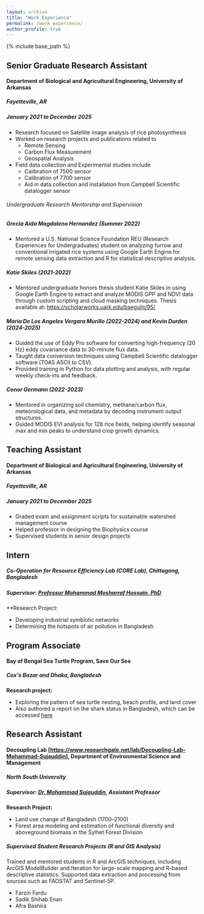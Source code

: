 ```yaml
---
layout: archive
title: "Work Experience"
permalink: /work_experience/
author_profile: true
---
```


{% include base_path %}
<!--
{% for post in site.education reversed %}
  {% include archive-single.html %}
{% endfor %} -->

## Senior Graduate Research Assistant
#### Department of Biological and Agricultural Engineering, University of Arkansas
##### Fayetteville, AR
##### January 2021 to December 2025

- Research focused on Satellite image analysis of rice photosynthesis
- Worked on research projects and publications related to 
	- Remote Sensing
	- Carbon Flux Measurement
	- Geospatial Analysis
- Field data collection and Experimental studies include
	- Calibration of 7500 sensor
	- Calibration of 7700 sensor
	- Aid in data collection and installation from Campbell Scientific datalogger sensor 

###### Undergraduate Research Mentorship and Supervision  
##### Grecia Aida Magdaleno Hernandez (Summer 2022)
- Mentored a U.S. National Science Foundation REU (Research Experiences for Undergraduates) student on analyzing furrow and conventional irrigated rice systems using Google Earth Engine for remote sensing data extraction and R for statistical descriptive analysis.

##### Katie Skiles (2021-2022)
- Mentored undergraduate honors thesis student Katie Skiles in using Google Earth Engine to extract and analyze MODIS GPP and NDVI data through custom scripting and cloud masking techniques. Thesis available at: https://scholarworks.uark.edu/baeguht/95/

##### Maria De Los Angeles Vergara Murillo (2022-2024) and Kevin Durden (2024-2025)
- Guided the use of Eddy Pro software for converting high-frequency (20 Hz) eddy covariance data to 30-minute flux data.
- Taught data conversion techniques using Campbell Scientific datalogger software (TOA5 ASCII to CSV).
- Provided training in Python for data plotting and analysis, with regular weekly check-ins and feedback.

##### Conor Germann (2022-2023)
- Mentored in organizing soil chemistry, methane/carbon flux, meteorological data, and metadata by decoding instrument output structures.
- Guided MODIS EVI analysis for 128 rice fields, helping identify seasonal max and min peaks to understand crop growth dynamics.


## Teaching Assistant
#### Department of Biological and Agricultural Engineering, University of Arkansas
##### Fayetteville, AR
##### January 2021 to December 2025

- Graded exam and assignment scripts for sustainable watershed management course
- Helped professor in designing the Biophysics course
- Supervised students in senior design projects


## Intern  
##### Co-Operation for Resource Efficiency Lab (CORE Lab), Chittagong, Bangladesh  
##### Supervisor: [Professor Mohammad Mosharraf Hossain, PhD](https://cu.ac.bd/public_profile/index.php?ein=4167)  

**Research Project: 
- Developing industrial symbiotic networks  
- Determining the hotspots of air pollution in Bangladesh


## Program Associate  
#### Bay of Bengal Sea Turtle Program, Save Our Sea  
##### Cox's Bazar and Dhaka, Bangladesh

**Research project:**  
- Exploring the pattern of sea turtle nesting, beach profile, and land cover  
- Also authored a report on the shark status in Bangladesh, which can be accessed [here](https://drive.google.com/file/d/1g-yQo2jES-QbwhrLZo9l4j3CrWWFEmhU/view?usp=sharing)


## Research Assistant  
#### Decoupling Lab [https://www.researchgate.net/lab/Decoupling-Lab-Mohammad-Sujauddin], Department of Environmental Science and Management  
##### North South University
##### Supervisor: [Dr. Mohammad Sujauddin](https://www.northsouth.edu/faculty-members/shls/esm/dr.-mohammad-sujauddin-sud.html), Assistant Professor  

**Research Project:**  
- Land use change of Bangladesh (1700–2100)  
- Forest area modeling and estimation of functional diversity and aboveground biomass in the Sylhet Forest Division


##### Supervised Student Research Projects (R and GIS Analysis)
Trained and mentored students in  R and ArcGIS techniques, including ArcGIS ModelBuilder and Iteration for large-scale mapping and R-based descriptive statistics. Supported data extraction and processing from sources such as FAOSTAT and Sentinel-5P.

- Farzin Fardu
- Sadik Shihab Enan
- Afra Bashira






